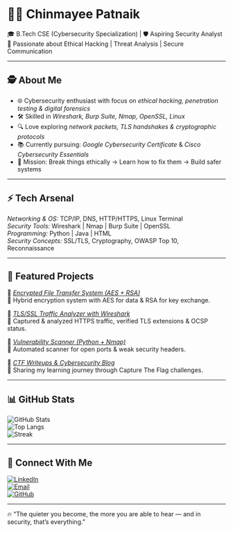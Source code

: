 # 👩‍💻 Chinmayee Patnaik  

🎓 B.Tech CSE (Cybersecurity Specialization) | 🛡 Aspiring Security Analyst  
🔐 Passionate about Ethical Hacking | Threat Analysis | Secure Communication  

---

## 🕵 About Me  
- 🌐 Cybersecurity enthusiast with focus on *ethical hacking, penetration testing & digital forensics*  
- 🛠 Skilled in *Wireshark, Burp Suite, Nmap, OpenSSL, Linux*  
- 🔍 Love exploring *network packets, TLS handshakes & cryptographic protocols*  
- 📚 Currently pursuing: *Google Cybersecurity Certificate* & *Cisco Cybersecurity Essentials*  
- 🎯 Mission: Break things ethically → Learn how to fix them → Build safer systems  

---

## ⚡ Tech Arsenal  

*Networking & OS:* TCP/IP, DNS, HTTP/HTTPS, Linux Terminal  
*Security Tools:* Wireshark | Nmap | Burp Suite | OpenSSL  
*Programming:* Python | Java | HTML  
*Security Concepts:* SSL/TLS, Cryptography, OWASP Top 10, Reconnaissance  

---

## 🔐 Featured Projects  

📂 [*Encrypted File Transfer System (AES + RSA)*](#)  
🔸 Hybrid encryption system with AES for data & RSA for key exchange.  

📂 [*TLS/SSL Traffic Analyzer with Wireshark*](#)  
🔸 Captured & analyzed HTTPS traffic, verified TLS extensions & OCSP status.  

📂 [*Vulnerability Scanner (Python + Nmap)*](#)  
🔸 Automated scanner for open ports & weak security headers.  

📂 [*CTF Writeups & Cybersecurity Blog*](#)  
🔸 Sharing my learning journey through Capture The Flag challenges.  

---



## 📊 GitHub Stats  

![GitHub Stats](https://github-readme-stats.vercel.app/api?username=chinmayeepatnaik1203-code&show_icons=true&theme=tokyonight)  
![Top Langs](https://github-readme-stats.vercel.app/api/top-langs/?username=chinmayeepatnaik1203-code&layout=compact&theme=tokyonight)  
![Streak](https://github-readme-streak-stats.herokuapp.com/?user=chinmayeepatnaik1203-code&theme=tokyonight)  

---

## 📡 Connect With Me  

[![LinkedIn](https://img.shields.io/badge/LinkedIn-0077B5?style=for-the-badge&logo=linkedin&logoColor=white)](chinmayee-patnaik-5581b4327)  
[![Email](https://img.shields.io/badge/Email-D14836?style=for-the-badge&logo=gmail&logoColor=white)](mailto:chinmayeepatnaik1203@gmail.com)  
[![GitHub](https://img.shields.io/badge/GitHub-171515?style=for-the-badge&logo=github&logoColor=white)](https://github.com/chinmayeepatnaik1203-code)  

---

🔥 “The quieter you become, the more you are able to hear — and in security, that’s everything.”
